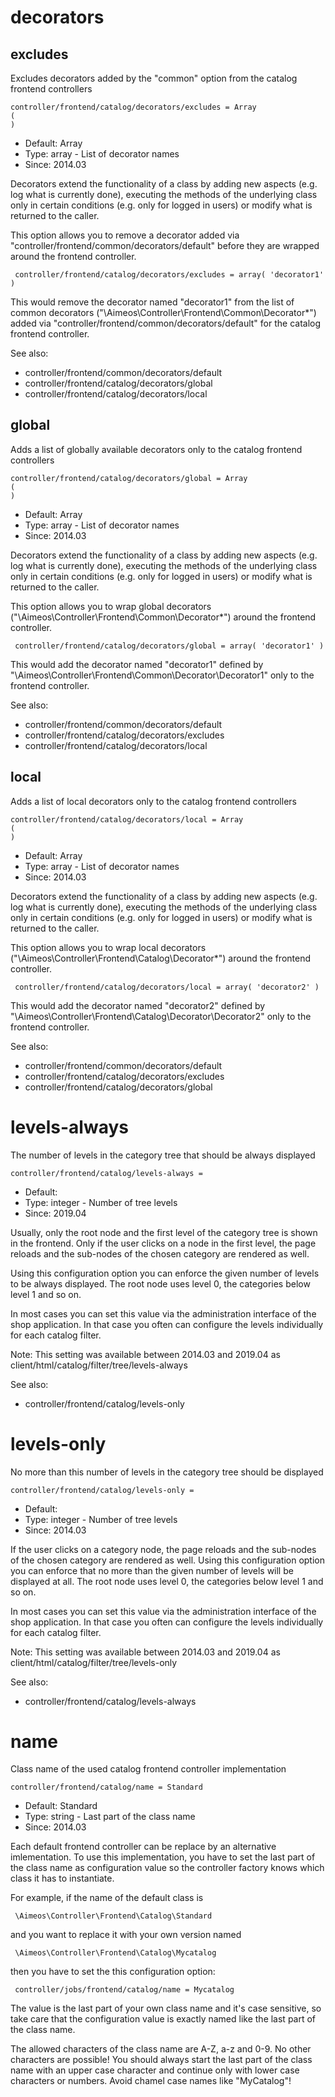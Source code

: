 
# decorators
## excludes

Excludes decorators added by the "common" option from the catalog frontend controllers

```
controller/frontend/catalog/decorators/excludes = Array
(
)
```

* Default: Array
* Type: array - List of decorator names
* Since: 2014.03

Decorators extend the functionality of a class by adding new aspects
(e.g. log what is currently done), executing the methods of the underlying
class only in certain conditions (e.g. only for logged in users) or
modify what is returned to the caller.

This option allows you to remove a decorator added via
"controller/frontend/common/decorators/default" before they are wrapped
around the frontend controller.

```
 controller/frontend/catalog/decorators/excludes = array( 'decorator1' )
```

This would remove the decorator named "decorator1" from the list of
common decorators ("\Aimeos\Controller\Frontend\Common\Decorator\*") added via
"controller/frontend/common/decorators/default" for the catalog frontend controller.

See also:

* controller/frontend/common/decorators/default
* controller/frontend/catalog/decorators/global
* controller/frontend/catalog/decorators/local

## global

Adds a list of globally available decorators only to the catalog frontend controllers

```
controller/frontend/catalog/decorators/global = Array
(
)
```

* Default: Array
* Type: array - List of decorator names
* Since: 2014.03

Decorators extend the functionality of a class by adding new aspects
(e.g. log what is currently done), executing the methods of the underlying
class only in certain conditions (e.g. only for logged in users) or
modify what is returned to the caller.

This option allows you to wrap global decorators
("\Aimeos\Controller\Frontend\Common\Decorator\*") around the frontend controller.

```
 controller/frontend/catalog/decorators/global = array( 'decorator1' )
```

This would add the decorator named "decorator1" defined by
"\Aimeos\Controller\Frontend\Common\Decorator\Decorator1" only to the frontend controller.

See also:

* controller/frontend/common/decorators/default
* controller/frontend/catalog/decorators/excludes
* controller/frontend/catalog/decorators/local

## local

Adds a list of local decorators only to the catalog frontend controllers

```
controller/frontend/catalog/decorators/local = Array
(
)
```

* Default: Array
* Type: array - List of decorator names
* Since: 2014.03

Decorators extend the functionality of a class by adding new aspects
(e.g. log what is currently done), executing the methods of the underlying
class only in certain conditions (e.g. only for logged in users) or
modify what is returned to the caller.

This option allows you to wrap local decorators
("\Aimeos\Controller\Frontend\Catalog\Decorator\*") around the frontend controller.

```
 controller/frontend/catalog/decorators/local = array( 'decorator2' )
```

This would add the decorator named "decorator2" defined by
"\Aimeos\Controller\Frontend\Catalog\Decorator\Decorator2" only to the frontend
controller.

See also:

* controller/frontend/common/decorators/default
* controller/frontend/catalog/decorators/excludes
* controller/frontend/catalog/decorators/global

# levels-always

The number of levels in the category tree that should be always displayed

```
controller/frontend/catalog/levels-always = 
```

* Default: 
* Type: integer - Number of tree levels
* Since: 2019.04

Usually, only the root node and the first level of the category
tree is shown in the frontend. Only if the user clicks on a
node in the first level, the page reloads and the sub-nodes of
the chosen category are rendered as well.

Using this configuration option you can enforce the given number
of levels to be always displayed. The root node uses level 0, the
categories below level 1 and so on.

In most cases you can set this value via the administration interface
of the shop application. In that case you often can configure the
levels individually for each catalog filter.

Note: This setting was available between 2014.03 and 2019.04 as
client/html/catalog/filter/tree/levels-always

See also:

* controller/frontend/catalog/levels-only

# levels-only

No more than this number of levels in the category tree should be displayed

```
controller/frontend/catalog/levels-only = 
```

* Default: 
* Type: integer - Number of tree levels
* Since: 2014.03

If the user clicks on a category node, the page reloads and the
sub-nodes of the chosen category are rendered as well.
Using this configuration option you can enforce that no more than
the given number of levels will be displayed at all. The root
node uses level 0, the categories below level 1 and so on.

In most cases you can set this value via the administration interface
of the shop application. In that case you often can configure the
levels individually for each catalog filter.

Note: This setting was available between 2014.03 and 2019.04 as
client/html/catalog/filter/tree/levels-only

See also:

* controller/frontend/catalog/levels-always

# name

Class name of the used catalog frontend controller implementation

```
controller/frontend/catalog/name = Standard
```

* Default: Standard
* Type: string - Last part of the class name
* Since: 2014.03

Each default frontend controller can be replace by an alternative imlementation.
To use this implementation, you have to set the last part of the class
name as configuration value so the controller factory knows which class it
has to instantiate.

For example, if the name of the default class is

```
 \Aimeos\Controller\Frontend\Catalog\Standard
```

and you want to replace it with your own version named

```
 \Aimeos\Controller\Frontend\Catalog\Mycatalog
```

then you have to set the this configuration option:

```
 controller/jobs/frontend/catalog/name = Mycatalog
```

The value is the last part of your own class name and it's case sensitive,
so take care that the configuration value is exactly named like the last
part of the class name.

The allowed characters of the class name are A-Z, a-z and 0-9. No other
characters are possible! You should always start the last part of the class
name with an upper case character and continue only with lower case characters
or numbers. Avoid chamel case names like "MyCatalog"!
